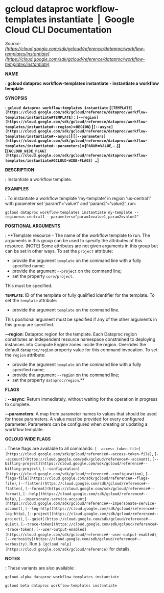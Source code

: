 # gcloud dataproc workflow-templates instantiate  |  Google Cloud CLI Documentation

*Source: [https://cloud.google.com/sdk/gcloud/reference/dataproc/workflow-templates/instantiate](https://cloud.google.com/sdk/gcloud/reference/dataproc/workflow-templates/instantiate)*

**NAME**

: **gcloud dataproc workflow-templates instantiate - instantiate a workflow template**

**SYNOPSIS**

: **`gcloud dataproc workflow-templates instantiate` (`[TEMPLATE](https://cloud.google.com/sdk/gcloud/reference/dataproc/workflow-templates/instantiate#TEMPLATE)` : `[--region](https://cloud.google.com/sdk/gcloud/reference/dataproc/workflow-templates/instantiate#--region)`=`REGION`) [`[--async](https://cloud.google.com/sdk/gcloud/reference/dataproc/workflow-templates/instantiate#--async)`] [`[--parameters](https://cloud.google.com/sdk/gcloud/reference/dataproc/workflow-templates/instantiate#--parameters)`=[`PARAM`=`VALUE`,…]] [`[GCLOUD_WIDE_FLAG](https://cloud.google.com/sdk/gcloud/reference/dataproc/workflow-templates/instantiate#GCLOUD-WIDE-FLAGS) …`]**

**DESCRIPTION**

: Instantiate a workflow template.

**EXAMPLES**

: To instantiate a workflow template 'my-template' in region 'us-central1' with
parameter set 'param1'='value1' and 'param2'='value2', run:

```
gcloud dataproc workflow-templates instantiate my-template --region=us-central1 --parameters="param1=value1,param2=value2"
```

**POSITIONAL ARGUMENTS**

: **Template resource - The name of the workflow template to run. The arguments in
this group can be used to specify the attributes of this resource. (NOTE) Some
attributes are not given arguments in this group but can be set in other ways.
To set the `project` attribute:

- provide the argument `template` on the command line with a fully
specified name;
- provide the argument `--project` on the command line;
- set the property `core/project`.

This must be specified.

**`TEMPLATE`**:
ID of the template or fully qualified identifier for the template.
To set the `template` attribute:

- provide the argument `template` on the command line.

This positional argument must be specified if any of the other arguments in this
group are specified.

**--region**:
Dataproc region for the template. Each Dataproc region constitutes an
independent resource namespace constrained to deploying instances into Compute
Engine zones inside the region. Overrides the default
`dataproc/region` property value for this command invocation.
To set the `region` attribute:

- provide the argument `template` on the command line with a fully
specified name;
- provide the argument `--region` on the command line;
- set the property `dataproc/region`.**

**FLAGS**

: **--async**:
Return immediately, without waiting for the operation in progress to complete.

**--parameters**:
A map from parameter names to values that should be used for those parameters. A
value must be provided for every configured parameter. Parameters can be
configured when creating or updating a workflow template.

**GCLOUD WIDE FLAGS**

: These flags are available to all commands: `[--access-token-file](https://cloud.google.com/sdk/gcloud/reference#--access-token-file)`,
`[--account](https://cloud.google.com/sdk/gcloud/reference#--account)`, `[--billing-project](https://cloud.google.com/sdk/gcloud/reference#--billing-project)`,
`[--configuration](https://cloud.google.com/sdk/gcloud/reference#--configuration)`,
`[--flags-file](https://cloud.google.com/sdk/gcloud/reference#--flags-file)`,
`[--flatten](https://cloud.google.com/sdk/gcloud/reference#--flatten)`, `[--format](https://cloud.google.com/sdk/gcloud/reference#--format)`, `[--help](https://cloud.google.com/sdk/gcloud/reference#--help)`, `[--impersonate-service-account](https://cloud.google.com/sdk/gcloud/reference#--impersonate-service-account)`,
`[--log-http](https://cloud.google.com/sdk/gcloud/reference#--log-http)`,
`[--project](https://cloud.google.com/sdk/gcloud/reference#--project)`, `[--quiet](https://cloud.google.com/sdk/gcloud/reference#--quiet)`, `[--trace-token](https://cloud.google.com/sdk/gcloud/reference#--trace-token)`, `[--user-output-enabled](https://cloud.google.com/sdk/gcloud/reference#--user-output-enabled)`,
`[--verbosity](https://cloud.google.com/sdk/gcloud/reference#--verbosity)`.
Run `$ [gcloud help](https://cloud.google.com/sdk/gcloud/reference)` for details.

**NOTES**

: These variants are also available:

```
gcloud alpha dataproc workflow-templates instantiate
```

```
gcloud beta dataproc workflow-templates instantiate
```